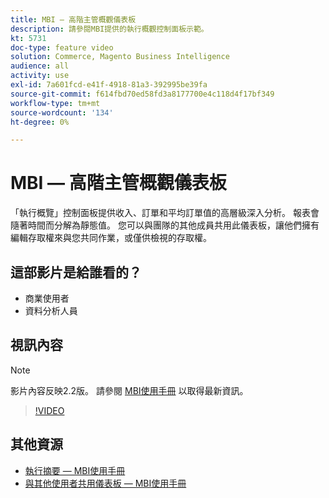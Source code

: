 ```yaml
---
title: MBI — 高階主管概觀儀表板
description: 請參閱MBI提供的執行概觀控制面板示範。
kt: 5731
doc-type: feature video
solution: Commerce, Magento Business Intelligence
audience: all
activity: use
exl-id: 7a601fcd-e41f-4918-81a3-392995be39fa
source-git-commit: f614fbd70ed58fd3a8177700e4c118d4f17bf349
workflow-type: tm+mt
source-wordcount: '134'
ht-degree: 0%

---
```


# MBI — 高階主管概觀儀表板

「執行概覽」控制面板提供收入、訂單和平均訂單值的高層級深入分析。 報表會隨著時間而分解為靜態值。 您可以與團隊的其他成員共用此儀表板，讓他們擁有編輯存取權來與您共同作業，或僅供檢視的存取權。

## 這部影片是給誰看的？

- 商業使用者
- 資料分析人員

## 視訊內容

>[!NOTE]
>
>影片內容反映2.2版。 請參閱 [MBI使用手冊](https://experienceleague.adobe.com/docs/commerce-business-intelligence/mbi/guide-overview.html) 以取得最新資訊。

>[!VIDEO](https://video.tv.adobe.com/v/35986?quality=12&learn=on)

## 其他資源

- [執行摘要 — MBI使用手冊](https://experienceleague.adobe.com/docs/commerce-business-intelligence/mbi/build/dashboards/dashboards-pro.html#executive-summary-(guest-checkout-allowed))
- [與其他使用者共用儀表板 — MBI使用手冊](https://experienceleague.adobe.com/docs/commerce-business-intelligence/mbi/build/dashboards/share-dashboard-with-users.html)
